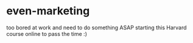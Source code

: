 # even-marketing
too bored at work and need to do something ASAP
starting this Harvard course online to pass the time :)
